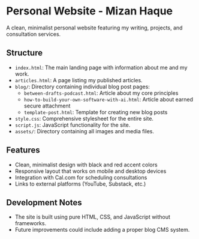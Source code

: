 # Personal Website - Mizan Haque

A clean, minimalist personal website featuring my writing, projects, and consultation services.

## Structure

- `index.html`: The main landing page with information about me and my work.
- `articles.html`: A page listing my published articles.
- `blog/`: Directory containing individual blog post pages:
  - `between-drafts-podcast.html`: Article about my core principles
  - `how-to-build-your-own-software-with-ai.html`: Article about earned secure attachment
  - `template-post.html`: Template for creating new blog posts
- `style.css`: Comprehensive stylesheet for the entire site.
- `script.js`: JavaScript functionality for the site.
- `assets/`: Directory containing all images and media files.

## Features

- Clean, minimalist design with black and red accent colors
- Responsive layout that works on mobile and desktop devices
- Integration with Cal.com for scheduling consultations
- Links to external platforms (YouTube, Substack, etc.)

## Development Notes

- The site is built using pure HTML, CSS, and JavaScript without frameworks.
- Future improvements could include adding a proper blog CMS system. 